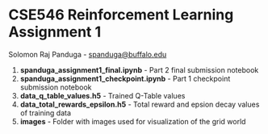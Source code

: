 # CSE546 Reinforcement Learning Assignment 1

Solomon Raj Panduga - spanduga@buffalo.edu

 1. **spanduga_assignment1_final.ipynb** - Part 2 final submission notebook 
 2. **spanduga_assignment1_checkpoint.ipynb** - Part 1 checkpoint submission notebook 
 3. **data_q_table_values.h5** - Trained Q-Table values
 4. **data_total_rewards_epsilon.h5** - Total reward and epsion decay values of training data
 5. **images** - Folder with images used for visualization of the grid world
 
